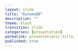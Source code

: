 ```yaml
---
layout: slide
title: "DynamoDB"
description: ""
theme: black
transition: slide
categories: [presentation]
permalink: presentations/:title
published: true
---
```

<section data-markdown data-separator="^\n----\n" data-separator-vertical="^\n---\n">
<script type="text/template">
# DynamoDB

----

### Table of Contents:

- Introduction
- Choosing Right Indexes
- CRUD operations
- Querying
- Capacity Units
- Partitioning 1 - the beginning
- Partitioning 2 - the conclusion

----

### What is DynamoDB?

###### Fully managed NoSQL database service that provides fast and predictable performance with seamless scalability.

----

### Benefits

- Data is stored on solid state disks (SSDs)
- Automatically replicated across multiple Availability Zones in an AWS region
- Ability to handle large amount of data
- Integration with various AWS services such as EMR, Redshift, Cognito.
- High performance
- Scalability

----

### You don’t Need to:

- Worry about hardware provisioning
- Manage distributed database
- Setup and Configuration
- Replication
- Software Patching
- Cluster Scaling

----

### Indexes

- Primary Key - Uniquely Identifies each item
  - Simple Primary Key - Partition Key
  - Composite Primary Key - Partition Key + Sort Key

---

### Indexes

- Secondary Indexes
  - Global Secondary Indexes
  - Local Secondary Indexes - Has same Partition Key as base table
  - Every secondary index is automatically maintained by DynamoDB. When you add, modify, or delete items in the base table, any indexes on that table are also updated to reflect these changes.

---

### Indexes

- A secondary index is a data structure that contains a subset of attributes from a table, along with an alternate key to support Query operations. You can retrieve data from the index using a Query, in much the same way as you use Query with a table.

----

### Operations on Items

###### Basic CRUD:

- PutItem (create)
  - Can return ALL_OLD
- GetItem (read)
- UpdateItem (update)
  - More of an upsert (update if exists, create if does not exists)
  - Can return ALL_OLD, ALL_NEW, UPDATED_OLD, UPDATED_NEW
- DeleteItem (delete)
  - Can return ALL_OLD

---

### Operations on Items

##### Batch Operations(can be used to perform operations across tables):

- Batch operations does not fail unless all operations fail
- BatchGetItem - get upto 100 items (synonymous to stuffing 100 GetItem calls)
- BatchWriteItem  - create / delete upto 25 items

---

### Operations on Items

##### Conditional Writes


----

### Scan

---

- A Scan operation reads every item in a table or a secondary index.
- Use filters to narrow down results.
- It can return maximum  1MB of data. Use pagination to fetch further data.

---

##### Capacity units consumption:

- Table - it consumes read capacity from Table’s provisioned read capacity
- Local Secondary Index - index’s base table’s provisioned read capacity
- Global Secondary Index - index’s provisioned read capacity

---

##### Not good approach to query the data:

- Filters applied after scanning the data. Hence,
  - More capacity units consumption
  - Slower compared to Query operation

----

### Query

---

- To find Items based on Primary or Index Key attributes
- Use filters to get items specific to attributes other than Primary or Index key attributes
- Hash Key or Index Key must be some specific value, Range key can use other conditional operators.
- Max 1MB data can be retrieved, Use pagination to fetch further data.

----

### Capacity Units

---

#### Write Capacity Units (WCU) :

Total Write Capacity = (round(size of 1 item)) * (n writes / second) * (number of indexes)

---

#### Read Capacity Units (RCU):

- Eventual consistent Reads costs half compared to Strongly Consistent Reads
- 1 RCU = 1 Strongly Consistent Read / Second
- Total Read Capacity = round (size of item / 4kB) * (n read / second)

---

#### Example:

- Size of an item = 1 kB => 1/ 4 => round(0.25) => 1 unit for reading an item
- Now, if we want 100 reads / second => 1 * 100 => 100 strongly consistent read capacity units

---

#### When Query and Scan used, DynamoDB uses the cumulative size of the processed items to calculate provisioned throughput.

- 100 items are retrieved, with each item having size of 1 kB, consumed read capacity would be
  - (100 * 1024 bytes = 100 kB) / 4 kB = 25 read capacity units

----

### Partitioning - The beginning

- AWS handles partitioning for you automatically, creates new partitions and distributes provisioned throughput capacity evenly across them.
- We recommend that you choose a partition key that can have a large number of distinct values relative to the number of items in the table.
- Clever Worker (Partitioning based on Hashing Algorithm) under Dumb Manager (All capacity units are spread equally among all partitions)
- One partition can hold multiple partition keys, and one partition key can belong to only one partition.

----

### Partitioning - The conclusion

- Performance Aspect: ( RCU / 3,000 ) + ( WCU / 1,000 ) = initialPartitions (rounded up)
  - Eg., 1500 / 3000 + 500 / 1000 => 0.5 + 0.5 => round(1) => 1 partition is enough
- Storage Aspect: 1 partition can hold max 10 GB of data

---

##### When partitions take place?

- Crossed 10 GB limit, or
- When specified RCU exceeds 3000 units or WCU exceeds 1000 units for a partition   
- In such case, 2 equal partitions are created
  - Each partition will get 1500 / 2 => 750 RCU, 500 / 2 => 250 WCU
- Total partitions =MAX(Total partitions for desired performance,Total partitions for desired capacity)

---

### Conclusions / TL;DR / Advice / Whatever:

- Choose Primary Key and Indexes according to usage pattern of your application.
- A good partition key is unique. (ideal world)
- A good partition key has as many distinct values as possible.
- A good partition key evenly spreads data.

----

# Gracias!
###### Meet me at my website: <a href="http://parthrmodi.com">parthrmodi.com</a> or follow my articles at: <a href="http://parthrmodi.com/blog">parthrmodi.com/blog</a>

</script>
</section>
